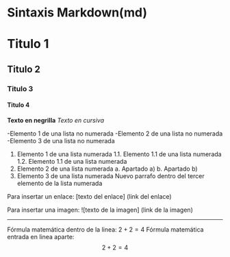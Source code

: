 # Sintaxis Markdown(md)

# Titulo 1

## Titulo 2

### Titulo 3

#### Titulo 4

**Texto en negrilla**
_Texto en cursiva_

-Elemento 1 de una lista no numerada
-Elemento 2 de una lista no numerada
-Elemento 3 de una lista no numerada

1. Elemento 1 de una lista numerada
   1.1. Elemento 1.1 de una lista numerada
   1.2. Elemento 1.1 de una lista numerada
2. Elemento 2 de una lista numerada
   a. Apartado a)
   b. Apartado b)
3. Elemento 3 de una lista numerada
   Nuevo parrafo dentro del tercer elemento de la lista numerada

Para insertar un enlace: [texto del enlace] (link del enlace)

Para insertar una imagen: ![texto de la imagen] (link de la imagen)

---

Fórmula matemática dentro de la linea: $2 + 2 = 4$
Fórmula matemática entrada en linea aparte: $$2 + 2 = 4$$
